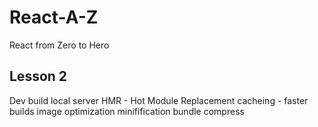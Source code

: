 # React-A-Z

React from Zero to Hero

## Lesson 2

Dev build
local server
HMR - Hot Module Replacement
cacheing - faster builds
image optimization
minifification
bundle
compress
